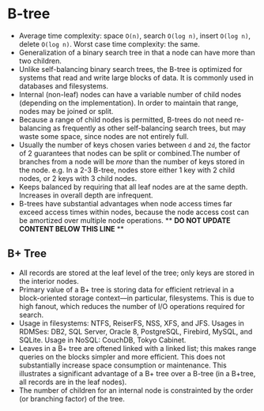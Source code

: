 B-tree
======

* Average time complexity: space `O(n)`, search `O(log n)`, insert `O(log n)`, delete `O(log n)`. Worst case time complexity: the same.
* Generalization of a binary search tree in that a node can have more than two children.
* Unlike self-balancing binary search trees, the B-tree is optimized for systems that read and write large blocks of data. It is commonly used in databases and filesystems.
* Internal (non-leaf) nodes can have a variable number of child nodes (depending on the implementation). In order to maintain that range, nodes may be joined or split.
* Because a range of child nodes is permitted, B-trees do not need re-balancing as frequently as other self-balancing search trees, but may waste some space, since nodes are not entirely full.
* Usually the number of keys chosen varies between `d` and `2d`, the factor of 2 guarantees that nodes can be split or combined.The number of branches from a node will be _more_ than the number of keys stored in the node. e.g. In a 2-3 B-tree, nodes store either 1 key with 2 child nodes, or 2 keys with 3 child nodes.
* Keeps balanced by requiring that all leaf nodes are at the same depth. Increases in overall depth are infrequent.
* B-trees have substantial advantages when node access times far exceed access times within nodes, because the node access cost can be amortized over multiple node operations.
** **DO NOT UPDATE CONTENT BELOW THIS LINE** **

B+ Tree
-------

* All records are stored at the leaf level of the tree; only keys are stored in the interior nodes.
* Primary value of a B+ tree is storing data for efficient retrieval in a block-oriented storage context&mdash;in particular, filesystems. This is due to high fanout, which reduces the number of I/O operations required for search.
* Usage in filesystems: NTFS, ReiserFS, NSS, XFS, and JFS. Usages in RDMSes: DB2, SQL Server, Oracle 8, PostgreSQL, Firebird, MySQL, and SQLite. Usage in NoSQL: CouchDB, Tokyo Cabinet.
* Leaves in a B+ tree are oftened linked with a linked list; this makes range queries on the blocks simpler and more efficient. This does not substantially increase space consumption or maintenance. This illustrates a significant advantage of a B+ tree over a B-tree (in a B+tree, all records are in the leaf nodes).
* The number of children for an internal node is constrainted by the order (or branching factor) of the tree.

